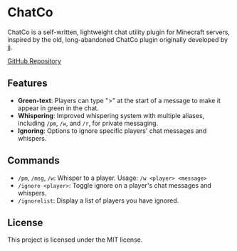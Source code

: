 # ChatCo

ChatCo is a self-written, lightweight chat utility plugin for Minecraft servers, inspired by the old, long-abandoned ChatCo plugin originally developed by jj.

[GitHub Repository](https://github.com/2builders2tool/ChatCo)

## Features

- **Green-text**: Players can type ">" at the start of a message to make it appear in green in the chat.
- **Whispering**: Improved whispering system with multiple aliases, including `/pm`, `/w`, and `/r`, for private messaging.
- **Ignoring**: Options to ignore specific players' chat messages and whispers.

## Commands

- `/pm`, `/msg`, `/w`: Whisper to a player. Usage: `/w <player> <message>`
- `/ignore <player>`: Toggle ignore on a player's chat messages and whispers.
- `/ignorelist`: Display a list of players you have ignored.

## License

This project is licensed under the MIT license.
